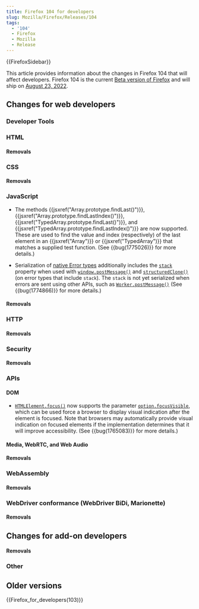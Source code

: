 ```yaml
---
title: Firefox 104 for developers
slug: Mozilla/Firefox/Releases/104
tags:
  - '104'
  - Firefox
  - Mozilla
  - Release
---
```

{{FirefoxSidebar}}

This article provides information about the changes in Firefox 104 that will affect developers. Firefox 104 is the current [Beta version of Firefox](https://www.mozilla.org/en-US/firefox/channel/desktop/#beta) and will ship on [August 23, 2022](https://wiki.mozilla.org/RapidRelease/Calendar#Future_branch_dates).

## Changes for web developers

### Developer Tools

### HTML

#### Removals

### CSS

#### Removals

### JavaScript

- The methods {{jsxref("Array.prototype.findLast()")}}, {{jsxref("Array.prototype.findLastIndex()")}}, {{jsxref("TypedArray.prototype.findLast()")}}, and {{jsxref("TypedArray.prototype.findLastIndex()")}} are now supported.
  These are used to find the value and index (respectively) of the last element in an {{jsxref("Array")}} or {{jsxref("TypedArray")}} that matches a supplied test function.
  (See {{bug(1775026)}} for more details.)

- Serialization of [native Error types](h/en-US/docs/Web/JavaScript/Reference/Global_Objects/Error#error_types) additionally includes the [`stack`](/en-US/docs/Web/JavaScript/Reference/Global_Objects/Error/stack) property when used with [`window.postMessage()`](/en-US/docs/Web/API/Window/postMessage) and [`structuredClone()`](/en-US/docs/Web/API/structuredClone) (on error types that include `stack`).
  The `stack` is not yet serialized when errors are sent using other APIs, such as [`Worker.postMessage()`](/en-US/docs/Web/API/Worker/postMessage)
  (See {{bug(1774866)}} for more details.)

#### Removals

### HTTP

#### Removals

### Security

#### Removals

### APIs

#### DOM

- [`HTMLElement.focus()`](/en-US/docs/Web/API/HTMLElement/focus) now supports the parameter [`option.focusVisible`](/en-US/docs/Web/API/HTMLElement/focus#focusvisible), which can be used force a browser to display visual indication after the element is focused.
  Note that browsers may automatically provide visual indication on focused elements if the implementation determines that it will improve accessibility.
  (See {{bug(1765083)}} for more details.)

#### Media, WebRTC, and Web Audio

#### Removals

### WebAssembly

#### Removals

### WebDriver conformance (WebDriver BiDi, Marionette)

#### Removals

## Changes for add-on developers

#### Removals

### Other

## Older versions

{{Firefox_for_developers(103)}}

